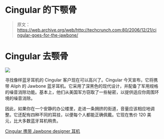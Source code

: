 # Cingular 的下颚骨

> 原文：<https://web.archive.org/web/http://techcrunch.com:80/2006/12/21/cingular-goes-for-the-jawbone/>

# Cingular 去颚骨

![](img/03649914fd019c44354da16cb834a90b.png)

寻找像样蓝牙耳机的 Cingular 客户现在可以高兴了。Cingular 今天宣布，它将携带 Aliph 的 Jawbone 蓝牙耳机。它采用了深黑色的现代设计，并配备了军用规格的噪音消除功能。基本上，他们从美国军方窃取了一些秘密，以提供适应你周围环境的噪音消除。

因此，如果你在一个安静的办公楼里，走进一条拥挤的街道，音量应该相应地调整。它还配有四种不同的耳挂，以便每个人都能正确佩戴。它现在售价 120 美元，比大多数蓝牙耳机稍贵。

[Cingular 携带 Jawbone designer 耳机](https://web.archive.org/web/20210116041844/http://www.electronista.com/articles/06/12/21/jawbone.at.cingular/)